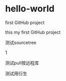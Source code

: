 # hello-world
first GitHub project

this my first GitHub project

测试sourcetree

1

测试pull按远程库

测试用衍生